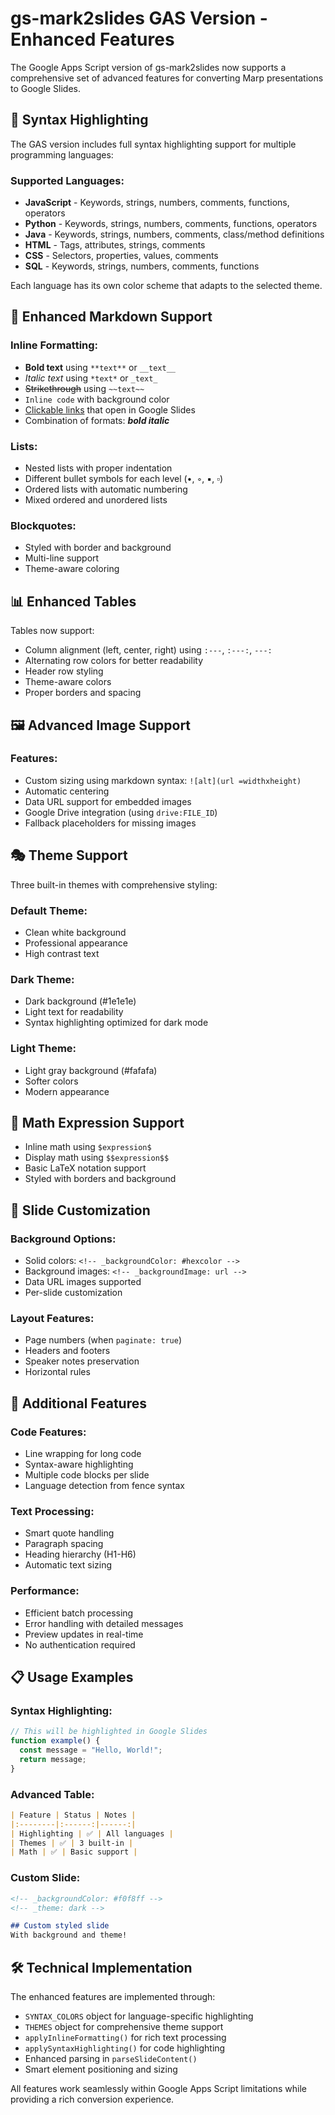 # gs-mark2slides GAS Version - Enhanced Features

The Google Apps Script version of gs-mark2slides now supports a comprehensive set of advanced features for converting Marp presentations to Google Slides.

## 🎨 Syntax Highlighting

The GAS version includes full syntax highlighting support for multiple programming languages:

### Supported Languages:
- **JavaScript** - Keywords, strings, numbers, comments, functions, operators
- **Python** - Keywords, strings, numbers, comments, functions, operators  
- **Java** - Keywords, strings, numbers, comments, class/method definitions
- **HTML** - Tags, attributes, strings, comments
- **CSS** - Selectors, properties, values, comments
- **SQL** - Keywords, strings, numbers, comments, functions

Each language has its own color scheme that adapts to the selected theme.

## 📝 Enhanced Markdown Support

### Inline Formatting:
- **Bold text** using `**text**` or `__text__`
- *Italic text* using `*text*` or `_text_`
- ~~Strikethrough~~ using `~~text~~`
- `Inline code` with background color
- [Clickable links](url) that open in Google Slides
- Combination of formats: ***bold italic***

### Lists:
- Nested lists with proper indentation
- Different bullet symbols for each level (•, ◦, ▪, ▫)
- Ordered lists with automatic numbering
- Mixed ordered and unordered lists

### Blockquotes:
- Styled with border and background
- Multi-line support
- Theme-aware coloring

## 📊 Enhanced Tables

Tables now support:
- Column alignment (left, center, right) using `:---`, `:---:`, `---:`
- Alternating row colors for better readability
- Header row styling
- Theme-aware colors
- Proper borders and spacing

## 🖼️ Advanced Image Support

### Features:
- Custom sizing using markdown syntax: `![alt](url =widthxheight)`
- Automatic centering
- Data URL support for embedded images
- Google Drive integration (using `drive:FILE_ID`)
- Fallback placeholders for missing images

## 🎭 Theme Support

Three built-in themes with comprehensive styling:

### Default Theme:
- Clean white background
- Professional appearance
- High contrast text

### Dark Theme:
- Dark background (#1e1e1e)
- Light text for readability
- Syntax highlighting optimized for dark mode

### Light Theme:
- Light gray background (#fafafa)
- Softer colors
- Modern appearance

## 🔢 Math Expression Support

- Inline math using `$expression$`
- Display math using `$$expression$$`
- Basic LaTeX notation support
- Styled with borders and background

## 🎨 Slide Customization

### Background Options:
- Solid colors: `<!-- _backgroundColor: #hexcolor -->`
- Background images: `<!-- _backgroundImage: url -->`
- Data URL images supported
- Per-slide customization

### Layout Features:
- Page numbers (when `paginate: true`)
- Headers and footers
- Speaker notes preservation
- Horizontal rules

## 🚀 Additional Features

### Code Features:
- Line wrapping for long code
- Syntax-aware highlighting
- Multiple code blocks per slide
- Language detection from fence syntax

### Text Processing:
- Smart quote handling
- Paragraph spacing
- Heading hierarchy (H1-H6)
- Automatic text sizing

### Performance:
- Efficient batch processing
- Error handling with detailed messages
- Preview updates in real-time
- No authentication required

## 📋 Usage Examples

### Syntax Highlighting:
```javascript
// This will be highlighted in Google Slides
function example() {
  const message = "Hello, World!";
  return message;
}
```

### Advanced Table:
```markdown
| Feature | Status | Notes |
|:--------|:------:|------:|
| Highlighting | ✅ | All languages |
| Themes | ✅ | 3 built-in |
| Math | ✅ | Basic support |
```

### Custom Slide:
```markdown
<!-- _backgroundColor: #f0f8ff -->
<!-- _theme: dark -->

## Custom styled slide
With background and theme!
```

## 🛠️ Technical Implementation

The enhanced features are implemented through:
- `SYNTAX_COLORS` object for language-specific highlighting
- `THEMES` object for comprehensive theme support
- `applyInlineFormatting()` for rich text processing
- `applySyntaxHighlighting()` for code highlighting
- Enhanced parsing in `parseSlideContent()`
- Smart element positioning and sizing

All features work seamlessly within Google Apps Script limitations while providing a rich conversion experience.